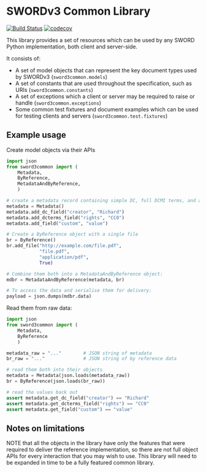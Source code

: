 # SWORDv3 Common Library

[![Build Status](https://travis-ci.org/swordapp/sword3-common.py.svg?branch=master)](https://travis-ci.org/swordapp/sword3-common.py) [![codecov](https://codecov.io/gh/swordapp/sword3-common.py/branch/master/graph/badge.svg)](https://codecov.io/gh/swordapp/sword3-common.py)

This library provides a set of resources which can be used by any SWORD Python implementation, both client and server-side.

It consists of:

* A set of model objects that can represent the key document types used by SWORDv3 (`sword3common.models`)
* A set of constants that are used throughout the specification, such as URIs (`sword3common.constants`)
* A set of exceptions which a client or server may be required to raise or handle (`sword3common.exceptions`)
* Some common test fixtures and document examples which can be used for testing clients and servers (`sword3common.test.fixtures`)

## Example usage

Create model objects via their APIs

```python
import json
from sword3common import (
    Metadata, 
    ByReference, 
    MetadataAndByReference, 
    )

# create a metadata record containing simple DC, full DCMI terms, and a custom field
metadata = Metadata()
metadata.add_dc_field("creator", "Richard")
metadata.add_dcterms_field("rights", "CC0")
metadata.add_field("custom", "value")

# Create a ByReference object with a single file
br = ByReference()
br.add_file("http://example.com/file.pdf",
            "file.pdf",
            "application/pdf",
            True)

# Combine them both into a MetadataAndByReference object:
mdbr = MetadataAndByReference(metadata, br)

# To access the data and serialise them for delivery:
payload = json.dumps(mdbr.data)
```

Read them from raw data:

```python
import json
from sword3common import (
    Metadata, 
    ByReference 
    )

metadata_raw = "..."        # JSON string of metadata
br_raw = "..."              # JSON string of by reference data

# read them both into their objects
metadata = Metadata(json.loads(metadata_raw))
br = ByReference(json.loads(br_raw))

# read the values back out
assert metadata.get_dc_field("creator") == "Richard"
assert metadata.get_dcterms_field("rights") == "CC0"
assert metadata.get_field("custom") == "value"
```

## Notes on limitations

NOTE that all the objects in the library have only the features that were required to deliver the reference
implementation, so there are not full object APIs for every interaction that you may wish to use.  This library
will need to be expanded in time to be a fully featured common library. 